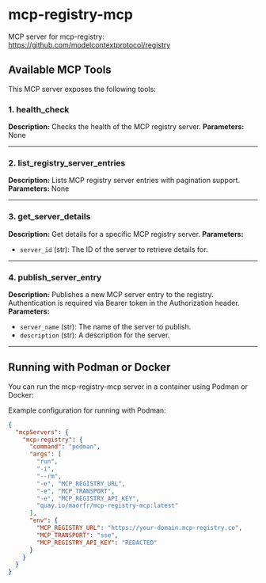 # mcp-registry-mcp

MCP server for mcp-registry: https://github.com/modelcontextprotocol/registry

## Available MCP Tools

This MCP server exposes the following tools:

### 1. health_check
**Description:** Checks the health of the MCP registry server.
**Parameters:** None

---

### 2. list_registry_server_entries
**Description:** Lists MCP registry server entries with pagination support.
**Parameters:** None

---

### 3. get_server_details
**Description:** Get details for a specific MCP registry server.
**Parameters:**
- `server_id` (str): The ID of the server to retrieve details for.

---

### 4. publish_server_entry
**Description:** Publishes a new MCP server entry to the registry. Authentication is required via Bearer token in the Authorization header.
**Parameters:**
- `server_name` (str): The name of the server to publish.
- `description` (str): A description for the server.

---

## Running with Podman or Docker

You can run the mcp-registry-mcp server in a container using Podman or Docker:

Example configuration for running with Podman:

```json
{
  "mcpServers": {
    "mcp-registry": {
      "command": "podman",
      "args": [
        "run",
        "-i",
        "--rm",
        "-e", "MCP_REGISTRY_URL",
        "-e", "MCP_TRANSPORT",
        "-e", "MCP_REGISTRY_API_KEY",
        "quay.io/maorfr/mcp-registry-mcp:latest"
      ],
      "env": {
        "MCP_REGISTRY_URL": "https://your-domain.mcp-registry.co",
        "MCP_TRANSPORT": "sse",
        "MCP_REGISTRY_API_KEY": "REDACTED"
      }
    }
  }
}
```
